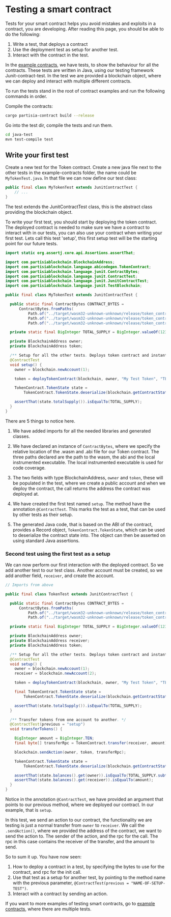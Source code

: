 # Testing a smart contract

Tests for your smart contract helps you avoid mistakes and exploits in a contract, you
are developing. After reading this page, you should be able to do the following: 

1. Write a test, that deploys a contract
2. Use the deployment test as setup for another test.
3. Interact with the contract in the test.

In the [example contracts](https://gitlab.com/partisiablockchain/language/example-contracts), we have tests, to show the behaviour for all the contracts. These tests are written in
Java, using our testing framework Junit-contract-test. In the test we are provided a blockchain object, where we can
deploy and interact with multiple different contracts. 

To run the tests stand in the root of contract examples and run the following commands in order.

Compile the contracts:
```bash
cargo partisia-contract build --release
```

Go into the test dir, compile the tests and run them.
```bash
cd java-test
mvn test-compile test
```

## Write your first test

Create a new test for the Token contract. Create a new java file next to the other tests in the example-contracts folder,
the name could be `MyTokenTest.java`. In that file we can now define our test class:
```java
public final class MyTokenTest extends JunitContractTest {
    // ...
}
```
The test extends the JunitContractTest class, this is the abstract class providing the blockchain object.

To write your first test, you should start by deploying the token contract. The deployed contract is needed to make sure we have a contract to interact with in our tests, you can also use your contract when writing your first test. Lets call this test 'setup', this first setup test will be the starting point for our future tests. 

````java
import static org.assertj.core.api.Assertions.assertThat;

import com.partisiablockchain.BlockchainAddress;
import com.partisiablockchain.language.abicodegen.TokenContract;
import com.partisiablockchain.language.junit.ContractBytes;
import com.partisiablockchain.language.junit.ContractTest;
import com.partisiablockchain.language.junit.JunitContractTest;
import com.partisiablockchain.language.junit.TestBlockchain;

public final class MyTokenTest extends JunitContractTest {

  public static final ContractBytes CONTRACT_BYTES =
      ContractBytes.fromPaths(
          Path.of("../target/wasm32-unknown-unknown/release/token_contract.wasm"),
          Path.of("../target/wasm32-unknown-unknown/release/token_contract.abi"),
          Path.of("../target/wasm32-unknown-unknown/release/token_contract_runner"));

  private static final BigInteger TOTAL_SUPPLY = BigInteger.valueOf(123123);

  private BlockchainAddress owner;
  private BlockchainAddress token;

  /** Setup for all the other tests. Deploys token contract and instantiates accounts. */
  @ContractTest
  void setup() {
    owner = blockchain.newAccount(1);

    token = deployTokenContract(blockchain, owner, "My Test Token", "TEST", (byte) 8, TOTAL_SUPPLY);

    TokenContract.TokenState state =
        TokenContract.TokenState.deserialize(blockchain.getContractState(token));

    assertThat(state.totalSupply()).isEqualTo(TOTAL_SUPPLY);
  }
}

````

There are 5 things to notice here.

1. We have added imports for all the needed libraries and generated classes. 

2. We have declared an instance of `ContractBytes`, where we specify the relative location of the .wasm and .abi file
for our Token contract.
The three paths declared are the path to the wasm, the abi and the local instrumented executable. 
The local instrumented executable is used for code coverage. 

3. The two fields with type BlockchainAddress, `owner` and `token`, these will be populated in the test, where we 
create a public account and when we deploy the contract, the call returns the address the contract 
was deployed at.

4. We have created the first test named `setup`. The method have the annotation `@ContractTest`. This marks the test as a test, that can be used by other tests as their setup. 

5. The generated Java code, that is based on the ABI of the contract, provides a Record object, 
`TokenContract.TokenState`, which can be used to deserialize the contract state into.
The object can then be asserted on using standard Java assertions.


### Second test using the first test as a setup

We can now perform our first interaction with the deployed contract. So we add another test to our test class.
Another account must be created, so we add another field, `receiver`, and create the account.

````java
// Imports from above

public final class TokenTest extends JunitContractTest {

  public static final ContractBytes CONTRACT_BYTES =
      ContractBytes.fromPaths(
          Path.of("../target/wasm32-unknown-unknown/release/token_contract.wasm"),
          Path.of("../target/wasm32-unknown-unknown/release/token_contract.abi"));

  private static final BigInteger TOTAL_SUPPLY = BigInteger.valueOf(123123);

  private BlockchainAddress owner;
  private BlockchainAddress receiver;
  private BlockchainAddress token;

  /** Setup for all the other tests. Deploys token contract and instantiates accounts. */
  @ContractTest
  void setup() {
    owner = blockchain.newAccount(1);
    receiver = blockchain.newAccount(2);

    token = deployTokenContract(blockchain, owner, "My Test Token", "TEST", (byte) 8, TOTAL_SUPPLY);

    final TokenContract.TokenState state =
        TokenContract.TokenState.deserialize(blockchain.getContractState(token));

    assertThat(state.totalSupply()).isEqualTo(TOTAL_SUPPLY);
  }

  /** Transfer tokens from one account to another. */
  @ContractTest(previous = "setup")
  void transferTokens() {

    BigInteger amount = BigInteger.TEN;
    final byte[] transferRpc = TokenContract.transfer(receiver, amount);

    blockchain.sendAction(owner, token, transferRpc);

    TokenContract.TokenState state =
        TokenContract.TokenState.deserialize(blockchain.getContractState(token));

    assertThat(state.balances().get(owner)).isEqualTo(TOTAL_SUPPLY.subtract(amount));
    assertThat(state.balances().get(receiver)).isEqualTo(amount);
  }
}

````
Notice in the annotation `@ContractTest`, we have provided an argument that points to our previous method,
where we deployed our contract. In our example, that is `setup`.

In this test, we send an action to our contract, the functionality we are testing is just a normal transfer from `owner`
to `receiver`. We call the `.sendAction()`, where we provided the address of the contract, we want to send the action to.
The sender of the action, and the rpc for the call. The rpc in this case contains the receiver of the transfer, and 
the amount to send.

So to sum it up. You have now seen:
1. How to deploy a contract in a test, by specifying the bytes to use for the contract, and rpc for the init call.
2. Use that test as a setup for another test, by pointing to the method name with the previous parameter,
`@ContractTest(previous = "NAME-OF-SETUP-TEST")`.
3. Interact with a contract by sending an action.

If you want to more examples of testing smart contracts, go to 
[example contracts](https://gitlab.com/partisiablockchain/language/example-contracts), where there are multiple tests.


